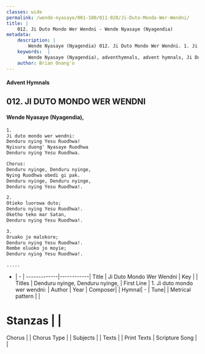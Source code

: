 ```yaml
---
classes: wide
permalink: /wende-nyasaye/001-100/011-020/Ji-Duto-Mondo-Wer-Wendni/
title: |
    012. Ji Duto Mondo Wer Wendni - Wende Nyasaye (Nyagendia)
metadata:
    description: |
        Wende Nyasaye (Nyagendia) 012. Ji Duto Mondo Wer Wendni. 1. Ji duto mondo wer wendni: Denduru nying Yesu Ruodhwa! Nyisuru duong' Nyasaye Ruodhwa Denduru nying Yesu Ruodhwa.  Chorus: Denduru nyinge, Denduru nyinge, Nying Ruodhwa obedi gi pak. Denduru nyinge, Denduru nyinge, Denduru nying Yesu Ruodhwa!.  2. Otieko luorowa duto; Denduru nying Yesu Ruodhwa!. Oketho teko mar Satan, Denduru nying Yesu Ruodhwa!.  3. Oruako jo malokore; Denduru nying Yesu Ruodhwa!. Rembe oluoko jo moyie; Denduru nying Yesu Ruodhwa!.  .....
    keywords:  |
        Wende Nyasaye (Nyagendia), adventhymnals, advent hymnals, Ji Duto Mondo Wer Wendni, 1. Ji duto mondo wer wendni:. Denduru nyinge, Denduru nyinge,
    author: Brian Onang'o
---
```


#### Advent Hymnals
## 012. JI DUTO MONDO WER WENDNI
####  Wende Nyasaye (Nyagendia),

```txt
1.
Ji duto mondo wer wendni:
Denduru nying Yesu Ruodhwa!
Nyisuru duong' Nyasaye Ruodhwa
Denduru nying Yesu Ruodhwa.

Chorus:
Denduru nyinge, Denduru nyinge,
Nying Ruodhwa obedi gi pak.
Denduru nyinge, Denduru nyinge,
Denduru nying Yesu Ruodhwa!.

2.
Otieko luorowa duto;
Denduru nying Yesu Ruodhwa!.
Oketho teko mar Satan,
Denduru nying Yesu Ruodhwa!.

3.
Oruako jo malokore;
Denduru nying Yesu Ruodhwa!.
Rembe oluoko jo moyie;
Denduru nying Yesu Ruodhwa!.

.....
```

- |   -  |
-------------|------------|
Title | Ji Duto Mondo Wer Wendni |
Key |  |
Titles | Denduru nyinge, Denduru nyinge, |
First Line | 1. Ji duto mondo wer wendni: |
Author | 
Year | 
Composer| |
Hymnal|  - |
Tune|  |
Metrical pattern | |
# Stanzas |  |
Chorus |  |
Chorus Type |  |
Subjects | |
Texts |  |
Print Texts | 
Scripture Song |  |
    
